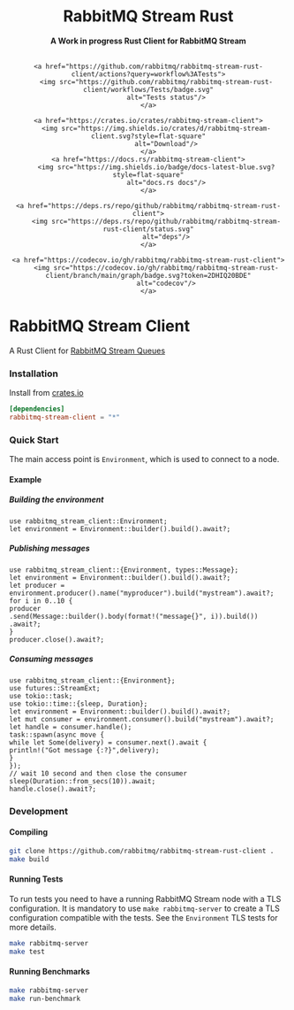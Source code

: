 <h1 align="center">RabbitMQ Stream Rust</h1>

<div align="center">
    <strong>
        A Work in progress Rust Client for RabbitMQ Stream
    </strong>
</div>

<br/>

<div align="center">

    <a href="https://github.com/rabbitmq/rabbitmq-stream-rust-client/actions?query=workflow%3ATests">
        <img src="https://github.com/rabbitmq/rabbitmq-stream-rust-client/workflows/Tests/badge.svg"
             alt="Tests status"/>
    </a>

    <a href="https://crates.io/crates/rabbitmq-stream-client">
        <img src="https://img.shields.io/crates/d/rabbitmq-stream-client.svg?style=flat-square"
             alt="Download"/>
    </a>
    <a href="https://docs.rs/rabbitmq-stream-client">
        <img src="https://img.shields.io/badge/docs-latest-blue.svg?style=flat-square"
             alt="docs.rs docs"/>
    </a>

    <a href="https://deps.rs/repo/github/rabbitmq/rabbitmq-stream-rust-client">
        <img src="https://deps.rs/repo/github/rabbitmq/rabbitmq-stream-rust-client/status.svg"
             alt="deps"/>
    </a>

    <a href="https://codecov.io/gh/rabbitmq/rabbitmq-stream-rust-client">
        <img src="https://codecov.io/gh/rabbitmq/rabbitmq-stream-rust-client/branch/main/graph/badge.svg?token=2DHIQ20BDE"
             alt="codecov"/>
    </a>


</div>

# RabbitMQ Stream Client

A Rust Client for [RabbitMQ Stream Queues](https://github.com/rabbitmq/rabbitmq-server/tree/master/deps/rabbitmq_stream)

### Installation

Install from [crates.io](https://crates.io/)

```toml
[dependencies]
rabbitmq-stream-client = "*"
```

### Quick Start

The main access point is `Environment`, which is used to connect to a node.

#### Example

##### Building the environment

```rust,no_run
use rabbitmq_stream_client::Environment;
let environment = Environment::builder().build().await?;
```

##### Publishing messages

```rust,no_run
use rabbitmq_stream_client::{Environment, types::Message};
let environment = Environment::builder().build().await?;
let producer = environment.producer().name("myproducer").build("mystream").await?;
for i in 0..10 {
producer
.send(Message::builder().body(format!("message{}", i)).build())
.await?;
}
producer.close().await?;
```

##### Consuming messages

```rust,no_run
use rabbitmq_stream_client::{Environment};
use futures::StreamExt;
use tokio::task;
use tokio::time::{sleep, Duration};
let environment = Environment::builder().build().await?;
let mut consumer = environment.consumer().build("mystream").await?;
let handle = consumer.handle();
task::spawn(async move {
while let Some(delivery) = consumer.next().await {
println!("Got message {:?}",delivery);
}
});
// wait 10 second and then close the consumer
sleep(Duration::from_secs(10)).await;
handle.close().await?;
```

### Development

#### Compiling

```bash
git clone https://github.com/rabbitmq/rabbitmq-stream-rust-client .
make build
```

#### Running Tests

To run tests you need to have a running RabbitMQ Stream node with a TLS configuration.
It is mandatory to use `make rabbitmq-server` to create a TLS configuration compatible with the tests.
See the `Environment` TLS tests for more details.

```bash
make rabbitmq-server
make test
```

#### Running Benchmarks

```bash
make rabbitmq-server
make run-benchmark
```
